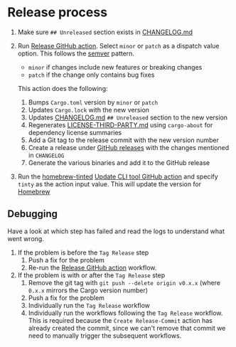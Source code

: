 # Release process

1. Make sure `## Unreleased` section exists in [CHANGELOG.md]
1. Run [Release GitHub action]. Select `minor` or `patch` as a
   dispatch value option. This follows the [semver] pattern.

   - `minor` if changes include new features or breaking changes
   - `patch` if the change only contains bug fixes

   This action does the following:

   1. Bumps `Cargo.toml` version by `minor` or `patch`
   1. Updates `Cargo.lock` with the new version
   1. Updates [CHANGELOG.md] `## Unreleased` section to the new version
   1. Regenerates [LICENSE-THIRD-PARTY.md] using `cargo-about` for dependency
      license summaries
   1. Add a Git tag to the release commit with the new
      version number
   1. Create a release under [GitHub releases] with the changes
      mentioned in `CHANGELOG`
   1. Generate the various binaries and add it to the GitHub release

1. Run the [homebrew-tinted] [Update CLI tool GitHub
   action] and specify `tinty` as the action input value. This will
   update the version for [Homebrew]

## Debugging

Have a look at which step has failed and read the logs to understand what went
wrong.

1. If the problem is before the `Tag Release` step
   1. Push a fix for the problem
   1. Re-run the [Release GitHub action] workflow.
1. If the problem is with or after the `Tag Release` step
   1. Remove the git tag with `git push --delete origin v0.x.x` (where `0.x.x`
      mirrors the Cargo version number)
   1. Push a fix for the problem
   1. Individually run the `Tag Release` workflow
   1. Individually run the workflows following the `Tag Release` workflow. This
      is required because the `Create Release-Commit` action has already
      created the commit, since we can't remove that commit we need to manually
      trigger the subsequent workflows.

[semver]: https://semver.org/
[CHANGELOG.md]: ./CHANGELOG.md
[LICENSE-THIRD-PARTY.md]: ./LICENSE-THIRD-PARTY.md
[Release GitHub action]: https://github.com/tinted-theming/tinty/actions/workflows/release.yml
[GitHub releases]: https://github.com/tinted-theming/tinty/releases
[homebrew-tinted]: https://github.com/tinted-theming/homebrew-tinted
[Update CLI tool GitHub action]: https://github.com/tinted-theming/homebrew-tinted/actions/workflows/update-cli-tool.yml
[Homebrew]: https://brew.sh/

